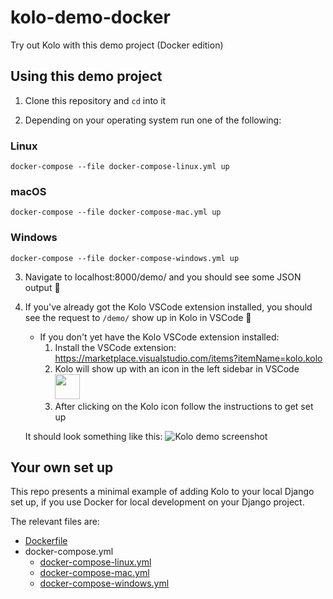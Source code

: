 # kolo-demo-docker

Try out Kolo with this demo project (Docker edition)

## Using this demo project

1. Clone this repository and `cd` into it

2. Depending on your operating system run one of the following:

### Linux

`docker-compose --file docker-compose-linux.yml up`

### macOS

`docker-compose --file docker-compose-mac.yml up`

### Windows

`docker-compose --file docker-compose-windows.yml up`

3. Navigate to localhost:8000/demo/ and you should see some JSON output :tada:


4. If you've already got the Kolo VSCode extension installed, you should see the request to `/demo/` show up in Kolo in VSCode :raised_hands:
   - If you don't yet have the Kolo VSCode extension installed:
        1. Install the VSCode extension: https://marketplace.visualstudio.com/items?itemName=kolo.kolo
        2. Kolo will show up with an icon in the left sidebar in VSCode <img width="40px" src="https://user-images.githubusercontent.com/7718702/120314341-0c965980-c2d3-11eb-9f1d-c3d9bcccd1c9.png">
        3.  After clicking on the Kolo icon follow the instructions to get set up


    It should look something like this: ![Kolo demo screenshot](https://user-images.githubusercontent.com/7718702/127783044-09ff3dd2-da06-4342-b76d-d17975787079.png)



## Your own set up

This repo presents a minimal example of adding Kolo to your local Django set up, if you use Docker for local development on your Django project.

The relevant files are:
- [Dockerfile](./Dockerfile)
- docker-compose.yml
  - [docker-compose-linux.yml](./docker-compose-linux.yml)
  - [docker-compose-mac.yml](./docker-compose-mac.yml)
  - [docker-compose-windows.yml](./docker-compose-windows.yml)

